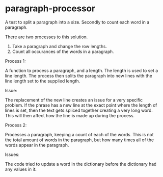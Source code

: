 # paragraph-processor
A test to split a paragraph into a size.  Secondly to count each word in a paragraph.

There are two processes to this solution.

1. Take a paragraph and change the row lengths.
2. Count all occurances of the words in a paragraph.


Process 1:

A function to process a paragraph, and a length.
The length is used to set a line length.
The process then splits the paragraph into new lines with the line length set to the supplied length.

Issue:

The replacement of the new line creates an issue for a very specific problem.  If the phrase has a new line at the exact point where the length of lines is set, 
then the text gets spliced together creating a very long word.  This will then affect how the line is made up during the process.


Process 2:

Processes a paragraph, keeping a count of each of the words.
This is not the total amount of words in the paragraph, but how many times all of the words appear in the paragraph.

Issues:

The code tried to update a word in the dictionary before the dictionary had any values in it.
